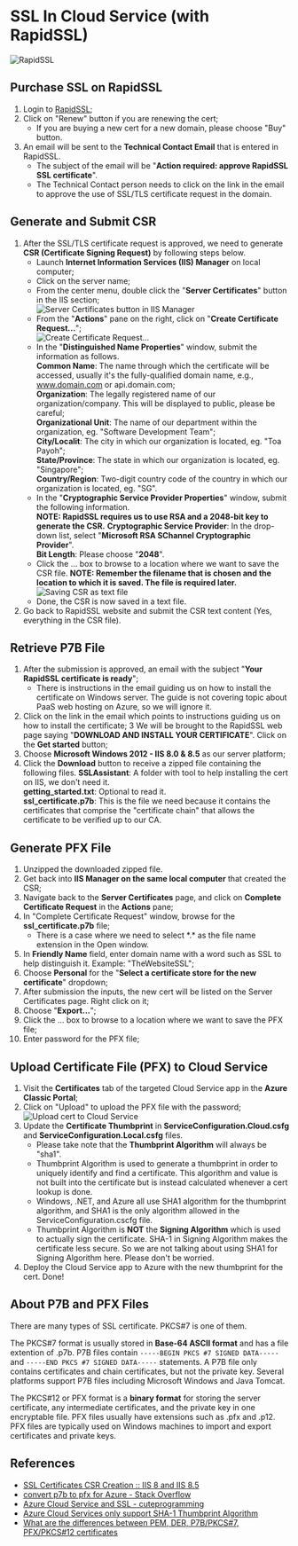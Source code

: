 # SSL In Cloud Service (with RapidSSL)

 ![RapidSSL](https://getcert.rapidssl.com/rcm/rapidssl/images/logo.gif)

## Purchase SSL on RapidSSL
 1. Login to [RapidSSL](https://www.rapidssl.com/);
 2. Click on "Renew" button if you are renewing the cert;
    - If you are buying a new cert for a new domain, please choose "Buy" button.
 3. An email will be sent to the **Technical Contact Email** that is entered in RapidSSL.
    - The subject of the email will be "**Action required: approve RapidSSL SSL certificate**".
    - The Technical Contact person needs to click on the link in the email to approve the use of SSL/TLS certificate request in the domain.

## Generate and Submit CSR
 1. After the SSL/TLS certificate request is approved, we need to generate **CSR (Certificate Signing Request)** by following steps below.
    - Launch **Internet Information Services (IIS) Manager** on local computer;
    - Click on the server name;
    - From the center menu, double click the "**Server Certificates**" button in the IIS section;    
      ![Server Certificates button in IIS Manager](https://www.digicert.com/images/support-images/iis8/iis8-csr-1.png)
    - From the "**Actions**" pane on the right, click on "**Create Certificate Request...**";    
      ![Create Certificate Request...](https://www.digicert.com/images/support-images/iis8/iis8-csr-2.png)
    - In the "**Distinguished Name Properties**" window, submit the information as follows.    
      **Common Name**: The name through which the certificate will be accessed, usually it's the fully-qualified domain name, e.g., www.domain.com or api.domain.com;    
      **Organization**: The legally registered name of our organization/company. This will be displayed to public, please be careful;    
      **Organizational Unit**: The name of our department within the organization, eg. "Software Development Team";    
      **City/Localit**: The city in which our organization is located, eg. "Toa Payoh";    
      **State/Province**: The state in which our organization is located, eg. "Singapore";    
      **Country/Region**: Two-digit country code of the country in which our organization is located, eg. "SG".
    - In the "**Cryptographic Service Provider Properties**" window, submit the following information.    
      **NOTE: RapidSSL requires us to use RSA and a 2048-bit key to generate the CSR.**
      **Cryptographic Service Provider**: In the drop-down list, select "**Microsoft RSA SChannel Cryptographic Provider**".    
      **Bit Length**: Please choose "**2048**".
    - Click the ... box to browse to a location where we want to save the CSR file.
      **NOTE: Remember the filename that is chosen and the location to which it is saved. The file is required later.**    
      ![Saving CSR as text file](https://www.digicert.com/images/support-images/iis8/iis8-csr-5.png)
    - Done, the CSR is now saved in a text file.
 2. Go back to RapidSSL website and submit the CSR text content (Yes, everything in the CSR file).
 
## Retrieve P7B File
 1. After the submission is approved, an email with the subject "**Your RapidSSL certificate is ready**";
    - There is instructions in the email guiding us on how to install the certificate on Windows server. The guide is not covering topic about PaaS web hosting on Azure, so we will ignore it.
 2. Click on the link in the email which points to instructions guiding us on how to install the certificate;
 3 We will be brought to the RapidSSL web page saying "**DOWNLOAD AND INSTALL YOUR CERTIFICATE**". Click on the **Get started** button;
 4. Choose **Microsoft Windows 2012 - IIS 8.0 & 8.5** as our server platform;
 5. Click the **Download** button to receive a zipped file containing the following files.
    **SSLAssistant**: A folder with tool to help installing the cert on IIS, we don't need it.    
    **getting_started.txt**: Optional to read it.    
    **ssl_certificate.p7b**: This is the file we need because it contains the certificates that comprise the "certificate chain" that allows the certificate to be verified up to our CA.
    
## Generate PFX File
 1. Unzipped the downloaded zipped file.
 2. Get back into **IIS Manager on the same local computer** that created the CSR;
 3. Navigate back to the **Server Certificates** page, and click on **Complete Certificate Request** in the **Actions** pane;
 4. In "Complete Certificate Request" window, browse for the **ssl_certificate.p7b** file;
    - There is a case where we need to select \*.\* as the file name extension in the Open window.
 5. In **Friendly Name** field, enter domain name with a word such as SSL to help distinguish it. Example: "TheWebsiteSSL";
 6. Choose **Personal** for the "**Select a certificate store for the new certificate**" dropdown;
 7. After submission the inputs, the new cert will be listed on the Server Certificates page. Right click on it;
 8. Choose "**Export...**";
 9. Click the ... box to browse to a location where we want to save the PFX file;
 10. Enter password for the PFX file;
 
## Upload Certificate File (PFX) to Cloud Service
 1. Visit the **Certificates** tab of the targeted Cloud Service app in the **Azure Classic Portal**;
 2. Click on "Upload" to upload the PFX file with the password;
    ![Upload cert to Cloud Service](https://info.ssl.com/wp-content/uploads/Upload.png)
 3. Update the **Certificate Thumbprint** in **ServiceConfiguration.Cloud.csfg** and **ServiceConfiguration.Local.csfg** files.
    - Please take note that the **Thumbprint Algorithm** will always be "sha1".
    - Thumbprint Algorithm is used to generate a thumbprint in order to uniquely identify and find a certificate. This algorithm and value is not built into the certificate but is instead calculated whenever a cert lookup is done.
    - Windows, .NET, and Azure all use SHA1 algorithm for the thumbprint algorithm, and SHA1 is the only algorithm allowed in the ServiceConfiguration.cscfg file.
    - Thumbprint Algorithm is **NOT** the **Signing Algorithm** which is used to actually sign the certificate. SHA-1 in Signing Algorithm makes the certificate less secure. So we are not talking about using SHA1 for Signing Algorithm here. Please don't be worried.
  4. Deploy the Cloud Service app to Azure with the new thumbprint for the cert. Done!
  
## About P7B and PFX Files
There are many types of SSL certificate. PKCS#7 is one of them.

The PKCS#7 format is usually stored in **Base-64 ASCII format** and has a file extention of .p7b. P7B files contain `-----BEGIN PKCS #7 SIGNED DATA-----` and `-----END PKCS #7 SIGNED DATA-----` statements. A P7B file only contains certificates and chain certificates, but not the private key. Several platforms support P7B files including Microsoft Windows and Java Tomcat.

The PKCS#12 or PFX format is a **binary format** for storing the server certificate, any intermediate certificates, and the private key in one encryptable file. PFX files usually have extensions such as .pfx and .p12. PFX files are typically used on Windows machines to import and export certificates and private keys.
 
## References
  - [SSL Certificates CSR Creation :: IIS 8 and IIS 8.5](https://www.digicert.com/csr-creation-microsoft-iis-8.htm)
  - [convert p7b to pfx for Azure - Stack Overflow](http://stackoverflow.com/a/14968039/1177328)
  - [Azure Cloud Service and SSL - cuteprogramming](https://cuteprogramming.wordpress.com/2015/03/29/azure-cloud-service-and-ssl/)
  - [Azure Cloud Services only support SHA-1 Thumbprint Algorithm](https://blogs.msdn.microsoft.com/kwill/2015/02/16/azure-cloud-services-only-support-sha-1-thumbprint-algorithm/)
  - [What are the differences between PEM, DER, P7B/PKCS#7, PFX/PKCS#12 certificates](https://myonlineusb.wordpress.com/2011/06/19/what-are-the-differences-between-pem-der-p7bpkcs7-pfxpkcs12-certificates/)
